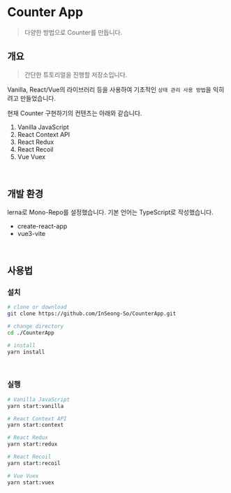 # Counter App
> 다양한 방법으로 Counter를 만듭니다.


## 개요
> 간단한 튜토리얼을 진행할 저장소입니다.

Vanilla, React/Vue의 라이브러리 등을 사용하여 기초적인 `상태 관리 사용 방법`을 익히려고 만들었습니다.

현재 Counter 구현하기의 컨텐츠는 아래와 같습니다.
1. Vanilla JavaScript
2. React Context API
3. React Redux
4. React Recoil
5. Vue Vuex

<br>

## 개발 환경
lerna로 Mono-Repo를 설정했습니다. 기본 언어는 TypeScript로 작성했습니다.

- create-react-app
- vue3-vite

<br>

## 사용법
### 설치
```sh
# clone or download
git clone https://github.com/InSeong-So/CounterApp.git

# change directory
cd ./CounterApp

# install
yarn install
```

<br>

### 실행
```sh
# Vanilla JavaScript
yarn start:vanilla

# React Context API
yarn start:context

# React Redux
yarn start:redux

# React Recoil
yarn start:recoil

# Vue Vuex
yarn start:vuex
```

<br>